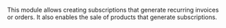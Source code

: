 This module allows creating subscriptions that generate recurring
invoices or orders. It also enables the sale of products that generate
subscriptions.
